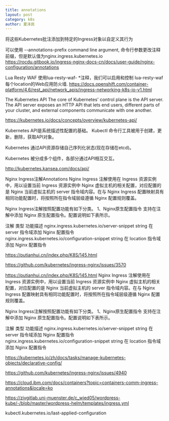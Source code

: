 ```yaml
---
title: annotations
layout: post
category: k8s
author: 夏泽民
---
```

将这些Kubernetes批注添加到特定的Ingress对象以自定义其行为

可以使用 --annotations-prefix command line argument, 命令行参数更改注释前缀，但是默认值为nginx.ingress.kubernetes.io
https://rocdu.gitbook.io/ingress-nginx-docs-cn/docs/user-guide/nginx-configuration/annotations

Lua Resty WAF
使用lua-resty-waf- *注释，我们可以启用和控制 lua-resty-waf 每个location的Web应用防火墙.
https://docs.openshift.com/container-platform/4.6/rest_api/network_apis/ingress-networking-k8s-io-v1.html


<!-- more -->
The Kubernetes API
The core of Kubernetes' control plane is the API server. The API server exposes an HTTP API that lets end users, different parts of your cluster, and external components communicate with one another.

https://kubernetes.io/docs/concepts/overview/kubernetes-api/

Kubernetes API是系统描述性配置的基础。 Kubectl 命令行工具被用于创建，更新，删除，获取API对象。

Kubernetes 通过API资源存储自己序列化状态(现在存储在etcd)。

Kubernetes 被分成多个组件，各部分通过API相互交互。

http://kubernetes.kansea.com/docs/api/

Nginx Ingress注解Annotations
Nginx Ingress 注解使用在 Ingress 资源实例中，用以设置当前 Ingress 资源实例中 Nginx 虚拟主机的相关配置，对应配置的是 Nginx 当前虚拟主机的 server 指令域内容。在与 Nginx Ingress 配置映射具有相同功能配置时，将按照所在指令域层级遵循 Nginx 配置规则覆盖。

Nginx Ingress注解按照配置功能有如下分类。
1、Nginx原生配置指令
支持在注解中添加 Nginx 原生配置指令。配置说明如下表所示。

注解 类型 功能描述
nginx.ingress.kubernetes.io/server-snippet string 在 server 指令域添加 Nginx 配置指令
nginx.ingress.kubernetes.io/configuration-snippet string 在 location 指令域添加 Nginx 配置指令

https://putianhui.cn/index.php/K8S/145.html

https://github.com/kubernetes/ingress-nginx/issues/3570

https://putianhui.cn/index.php/K8S/145.html
Nginx Ingress 注解使用在 Ingress 资源实例中，用以设置当前 Ingress 资源实例中 Nginx 虚拟主机的相关配置，对应配置的是 Nginx 当前虚拟主机的 server 指令域内容。在与 Nginx Ingress 配置映射具有相同功能配置时，将按照所在指令域层级遵循 Nginx 配置规则覆盖。

Nginx Ingress注解按照配置功能有如下分类。
1、Nginx原生配置指令
支持在注解中添加 Nginx 原生配置指令。配置说明如下表所示。

注解 类型 功能描述
nginx.ingress.kubernetes.io/server-snippet string 在 server 指令域添加 Nginx 配置指令
nginx.ingress.kubernetes.io/configuration-snippet string 在 location 指令域添加 Nginx 配置指令

https://kubernetes.io/zh/docs/tasks/manage-kubernetes-objects/declarative-config/

https://github.com/kubernetes/ingress-nginx/issues/4940

https://cloud.ibm.com/docs/containers?topic=containers-comm-ingress-annotations&locale=ko

https://zivgitlab.uni-muenster.de/c_wied05/wordpress-kube/-/blob/master/wordpress-helm/templates/ingress.yml

kubectl.kubernetes.io/last-applied-configuration

